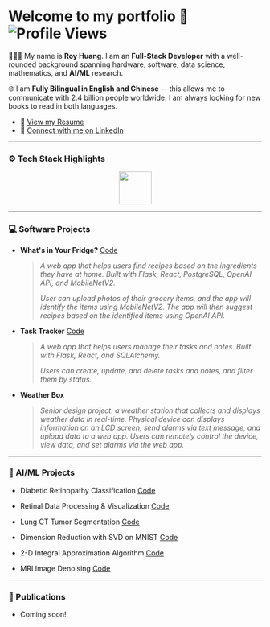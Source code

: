 # Welcome to my portfolio 👋 &nbsp;&nbsp; ![Profile Views](https://komarev.com/ghpvc/?username=RoyH11&color=blue) &nbsp;&nbsp; 

👨🏻‍💻 My name is **Roy Huang**. I am an **Full-Stack Developer**
with a well-rounded background spanning hardware, software, data science, mathematics, and **AI/ML** research.

🌐 I am **Fully Bilingual in English and Chinese** --
this allows me to communicate with 2.4 billion people worldwide. 
I am always looking for new books to read in both languages.

- 📄 [View my Resume](./Roy_Huang_Resume.pdf) 
- 🔗 [Connect with me on LinkedIn](https://www.linkedin.com/in/royhuang11/)


---

### ⚙️ Tech Stack Highlights

<p align="center">
  <img src="https://skillicons.dev/icons?i=python,js,java,cpp,react,flask,postgres,pytorch,docker,linux,git" height="65">
</p>


---

### 💻 Software Projects

- **What's in Your Fridge?** [Code](https://github.com/RoyH11/whats_in_your_fridge)
    > *A web app that helps users find recipes based on the ingredients they have at home.
    Built with Flask, React, PostgreSQL, OpenAI API, and MobileNetV2.*
    >
    > *User can upload photos of their grocery items, and the app will identify the items using MobileNetV2.
    The app will then suggest recipes based on the identified items using OpenAI API.*

- **Task Tracker** [Code](https://github.com/RoyH11/Note-Task-Manager)
    > *A web app that helps users manage their tasks and notes. 
    Built with Flask, React, and SQLAlchemy.*
    >
    > *Users can create, update, and delete tasks and notes, and filter them by status.*

<!-- - **AI Text Summarizer**
    > *A simple web app that summarizes text. 
    Built with Flask, React, and OpenAI API.* -->

<!-- - **Book Recommendation System** [Code](https://github.com/RoyH11/MDB_final_project)
    > *A personalized book recommendation system using collaborative filtering (Neo4j) and content-based filtering (MongoDB).
    Data: Amazon Books dataset (212k+ books, 3M+ reviews) from Kaggle.* -->

- **Weather Box**
    > *Senior design project: a weather station that collects and displays weather data in real-time.
    Physical device can displays information on an LCD screen, send alarms via text message, and upload data to a web app.
    Users can remotely control the device, view data, and set alarms via the web app.* 

---

### 🧬 AI/ML Projects

- Diabetic Retinopathy Classification [Code](https://github.com/RoyH11/xgboost_project)
    
- Retinal Data Processing & Visualization [Code](https://github.com/RoyH11/Image_Display_Panel)
    
- Lung CT Tumor Segmentation [Code](https://github.com/RoyH11/DLMI_Final_Project)
    
- Dimension Reduction with SVD on MNIST [Code](https://github.com/RoyH11/MML_Final_Project)
    
- 2-D Integral Approximation Algorithm [Code](https://github.com/RoyH11/Numerical_Analysis_Final_Project)

- MRI Image Denoising [Code](https://github.com/RoyH11/AML-projects)

---

### 📰 Publications
- Coming soon! 

